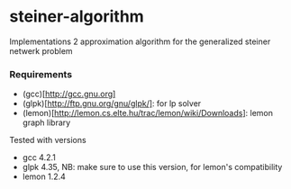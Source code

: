 steiner-algorithm
=================

Implementations 2 approximation algorithm for the generalized steiner netwerk problem

### Requirements

* (gcc)[http://gcc.gnu.org]
* (glpk)[http://ftp.gnu.org/gnu/glpk/]: for lp solver
* (lemon)[http://lemon.cs.elte.hu/trac/lemon/wiki/Downloads]: lemon graph library

Tested with versions 

* gcc 4.2.1
* glpk 4.35, NB: make sure to use this version, for lemon's compatibility
* lemon 1.2.4

